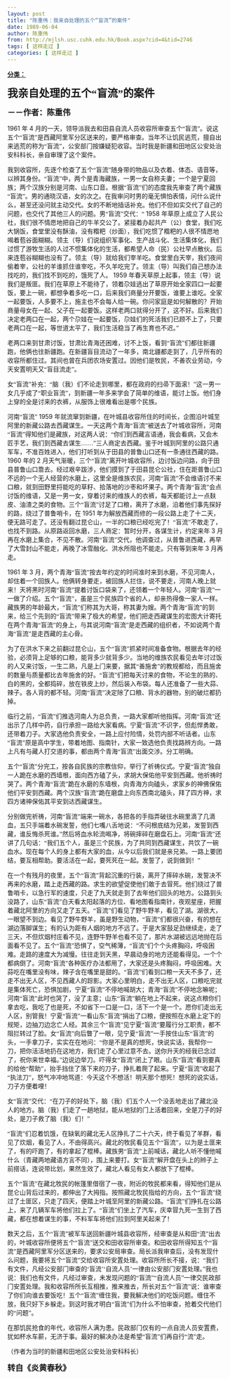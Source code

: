 ```yaml
---
layout: post
title: "陈重伟：我亲自处理的五个“盲流”的案件"
date: 1989-06-04
author: 陈重伟
from: http://mjlsh.usc.cuhk.edu.hk/Book.aspx?cid=4&tid=2746
tags: [ 这样走过 ]
categories: [ 这样走过 ]
---
```


<div style="margin: 15px 10px 10px 0px;">
 <div>
  <span id="ctl00_ContentPlaceHolder1_chapter1_SubjectLabel" style="font-weight:bold;text-decoration:underline;">
   分类：
  </span>
 </div>
 <!--[if gte mso 9]><xml>
 <o:OfficeDocumentSettings>
  <o:AllowPNG/>
 </o:OfficeDocumentSettings>
</xml><![endif]-->
 <!--[if gte mso 9]><xml>
 <w:WordDocument>
  <w:View>Normal</w:View>
  <w:Zoom>0</w:Zoom>
  <w:TrackMoves/>
  <w:TrackFormatting/>
  <w:PunctuationKerning/>
  <w:ValidateAgainstSchemas/>
  <w:SaveIfXMLInvalid>false</w:SaveIfXMLInvalid>
  <w:IgnoreMixedContent>false</w:IgnoreMixedContent>
  <w:AlwaysShowPlaceholderText>false</w:AlwaysShowPlaceholderText>
  <w:DoNotPromoteQF/>
  <w:LidThemeOther>EN-US</w:LidThemeOther>
  <w:LidThemeAsian>JA</w:LidThemeAsian>
  <w:LidThemeComplexScript>X-NONE</w:LidThemeComplexScript>
  <w:Compatibility>
   <w:BreakWrappedTables/>
   <w:SnapToGridInCell/>
   <w:WrapTextWithPunct/>
   <w:UseAsianBreakRules/>
   <w:DontGrowAutofit/>
   <w:SplitPgBreakAndParaMark/>
   <w:EnableOpenTypeKerning/>
   <w:DontFlipMirrorIndents/>
   <w:OverrideTableStyleHps/>
   <w:UseFELayout/>
  </w:Compatibility>
  <m:mathPr>
   <m:mathFont m:val="Cambria Math"/>
   <m:brkBin m:val="before"/>
   <m:brkBinSub m:val="&#45;-"/>
   <m:smallFrac m:val="off"/>
   <m:dispDef/>
   <m:lMargin m:val="0"/>
   <m:rMargin m:val="0"/>
   <m:defJc m:val="centerGroup"/>
   <m:wrapIndent m:val="1440"/>
   <m:intLim m:val="subSup"/>
   <m:naryLim m:val="undOvr"/>
  </m:mathPr></w:WordDocument>
</xml><![endif]-->
 <!--[if gte mso 9]><xml>
 <w:LatentStyles DefLockedState="false" DefUnhideWhenUsed="true"
  DefSemiHidden="true" DefQFormat="false" DefPriority="99"
  LatentStyleCount="276">
  <w:LsdException Locked="false" Priority="0" SemiHidden="false"
   UnhideWhenUsed="false" QFormat="true" Name="Normal"/>
  <w:LsdException Locked="false" Priority="9" SemiHidden="false"
   UnhideWhenUsed="false" QFormat="true" Name="heading 1"/>
  <w:LsdException Locked="false" Priority="9" QFormat="true" Name="heading 2"/>
  <w:LsdException Locked="false" Priority="9" QFormat="true" Name="heading 3"/>
  <w:LsdException Locked="false" Priority="9" QFormat="true" Name="heading 4"/>
  <w:LsdException Locked="false" Priority="9" QFormat="true" Name="heading 5"/>
  <w:LsdException Locked="false" Priority="9" QFormat="true" Name="heading 6"/>
  <w:LsdException Locked="false" Priority="9" QFormat="true" Name="heading 7"/>
  <w:LsdException Locked="false" Priority="9" QFormat="true" Name="heading 8"/>
  <w:LsdException Locked="false" Priority="9" QFormat="true" Name="heading 9"/>
  <w:LsdException Locked="false" Priority="39" Name="toc 1"/>
  <w:LsdException Locked="false" Priority="39" Name="toc 2"/>
  <w:LsdException Locked="false" Priority="39" Name="toc 3"/>
  <w:LsdException Locked="false" Priority="39" Name="toc 4"/>
  <w:LsdException Locked="false" Priority="39" Name="toc 5"/>
  <w:LsdException Locked="false" Priority="39" Name="toc 6"/>
  <w:LsdException Locked="false" Priority="39" Name="toc 7"/>
  <w:LsdException Locked="false" Priority="39" Name="toc 8"/>
  <w:LsdException Locked="false" Priority="39" Name="toc 9"/>
  <w:LsdException Locked="false" Priority="35" QFormat="true" Name="caption"/>
  <w:LsdException Locked="false" Priority="10" SemiHidden="false"
   UnhideWhenUsed="false" QFormat="true" Name="Title"/>
  <w:LsdException Locked="false" Priority="0" Name="Default Paragraph Font"/>
  <w:LsdException Locked="false" Priority="11" SemiHidden="false"
   UnhideWhenUsed="false" QFormat="true" Name="Subtitle"/>
  <w:LsdException Locked="false" Priority="22" SemiHidden="false"
   UnhideWhenUsed="false" QFormat="true" Name="Strong"/>
  <w:LsdException Locked="false" Priority="20" SemiHidden="false"
   UnhideWhenUsed="false" QFormat="true" Name="Emphasis"/>
  <w:LsdException Locked="false" Priority="59" SemiHidden="false"
   UnhideWhenUsed="false" Name="Table Grid"/>
  <w:LsdException Locked="false" UnhideWhenUsed="false" Name="Placeholder Text"/>
  <w:LsdException Locked="false" Priority="1" SemiHidden="false"
   UnhideWhenUsed="false" QFormat="true" Name="No Spacing"/>
  <w:LsdException Locked="false" Priority="60" SemiHidden="false"
   UnhideWhenUsed="false" Name="Light Shading"/>
  <w:LsdException Locked="false" Priority="61" SemiHidden="false"
   UnhideWhenUsed="false" Name="Light List"/>
  <w:LsdException Locked="false" Priority="62" SemiHidden="false"
   UnhideWhenUsed="false" Name="Light Grid"/>
  <w:LsdException Locked="false" Priority="63" SemiHidden="false"
   UnhideWhenUsed="false" Name="Medium Shading 1"/>
  <w:LsdException Locked="false" Priority="64" SemiHidden="false"
   UnhideWhenUsed="false" Name="Medium Shading 2"/>
  <w:LsdException Locked="false" Priority="65" SemiHidden="false"
   UnhideWhenUsed="false" Name="Medium List 1"/>
  <w:LsdException Locked="false" Priority="66" SemiHidden="false"
   UnhideWhenUsed="false" Name="Medium List 2"/>
  <w:LsdException Locked="false" Priority="67" SemiHidden="false"
   UnhideWhenUsed="false" Name="Medium Grid 1"/>
  <w:LsdException Locked="false" Priority="68" SemiHidden="false"
   UnhideWhenUsed="false" Name="Medium Grid 2"/>
  <w:LsdException Locked="false" Priority="69" SemiHidden="false"
   UnhideWhenUsed="false" Name="Medium Grid 3"/>
  <w:LsdException Locked="false" Priority="70" SemiHidden="false"
   UnhideWhenUsed="false" Name="Dark List"/>
  <w:LsdException Locked="false" Priority="71" SemiHidden="false"
   UnhideWhenUsed="false" Name="Colorful Shading"/>
  <w:LsdException Locked="false" Priority="72" SemiHidden="false"
   UnhideWhenUsed="false" Name="Colorful List"/>
  <w:LsdException Locked="false" Priority="73" SemiHidden="false"
   UnhideWhenUsed="false" Name="Colorful Grid"/>
  <w:LsdException Locked="false" Priority="60" SemiHidden="false"
   UnhideWhenUsed="false" Name="Light Shading Accent 1"/>
  <w:LsdException Locked="false" Priority="61" SemiHidden="false"
   UnhideWhenUsed="false" Name="Light List Accent 1"/>
  <w:LsdException Locked="false" Priority="62" SemiHidden="false"
   UnhideWhenUsed="false" Name="Light Grid Accent 1"/>
  <w:LsdException Locked="false" Priority="63" SemiHidden="false"
   UnhideWhenUsed="false" Name="Medium Shading 1 Accent 1"/>
  <w:LsdException Locked="false" Priority="64" SemiHidden="false"
   UnhideWhenUsed="false" Name="Medium Shading 2 Accent 1"/>
  <w:LsdException Locked="false" Priority="65" SemiHidden="false"
   UnhideWhenUsed="false" Name="Medium List 1 Accent 1"/>
  <w:LsdException Locked="false" UnhideWhenUsed="false" Name="Revision"/>
  <w:LsdException Locked="false" Priority="34" SemiHidden="false"
   UnhideWhenUsed="false" QFormat="true" Name="List Paragraph"/>
  <w:LsdException Locked="false" Priority="29" SemiHidden="false"
   UnhideWhenUsed="false" QFormat="true" Name="Quote"/>
  <w:LsdException Locked="false" Priority="30" SemiHidden="false"
   UnhideWhenUsed="false" QFormat="true" Name="Intense Quote"/>
  <w:LsdException Locked="false" Priority="66" SemiHidden="false"
   UnhideWhenUsed="false" Name="Medium List 2 Accent 1"/>
  <w:LsdException Locked="false" Priority="67" SemiHidden="false"
   UnhideWhenUsed="false" Name="Medium Grid 1 Accent 1"/>
  <w:LsdException Locked="false" Priority="68" SemiHidden="false"
   UnhideWhenUsed="false" Name="Medium Grid 2 Accent 1"/>
  <w:LsdException Locked="false" Priority="69" SemiHidden="false"
   UnhideWhenUsed="false" Name="Medium Grid 3 Accent 1"/>
  <w:LsdException Locked="false" Priority="70" SemiHidden="false"
   UnhideWhenUsed="false" Name="Dark List Accent 1"/>
  <w:LsdException Locked="false" Priority="71" SemiHidden="false"
   UnhideWhenUsed="false" Name="Colorful Shading Accent 1"/>
  <w:LsdException Locked="false" Priority="72" SemiHidden="false"
   UnhideWhenUsed="false" Name="Colorful List Accent 1"/>
  <w:LsdException Locked="false" Priority="73" SemiHidden="false"
   UnhideWhenUsed="false" Name="Colorful Grid Accent 1"/>
  <w:LsdException Locked="false" Priority="60" SemiHidden="false"
   UnhideWhenUsed="false" Name="Light Shading Accent 2"/>
  <w:LsdException Locked="false" Priority="61" SemiHidden="false"
   UnhideWhenUsed="false" Name="Light List Accent 2"/>
  <w:LsdException Locked="false" Priority="62" SemiHidden="false"
   UnhideWhenUsed="false" Name="Light Grid Accent 2"/>
  <w:LsdException Locked="false" Priority="63" SemiHidden="false"
   UnhideWhenUsed="false" Name="Medium Shading 1 Accent 2"/>
  <w:LsdException Locked="false" Priority="64" SemiHidden="false"
   UnhideWhenUsed="false" Name="Medium Shading 2 Accent 2"/>
  <w:LsdException Locked="false" Priority="65" SemiHidden="false"
   UnhideWhenUsed="false" Name="Medium List 1 Accent 2"/>
  <w:LsdException Locked="false" Priority="66" SemiHidden="false"
   UnhideWhenUsed="false" Name="Medium List 2 Accent 2"/>
  <w:LsdException Locked="false" Priority="67" SemiHidden="false"
   UnhideWhenUsed="false" Name="Medium Grid 1 Accent 2"/>
  <w:LsdException Locked="false" Priority="68" SemiHidden="false"
   UnhideWhenUsed="false" Name="Medium Grid 2 Accent 2"/>
  <w:LsdException Locked="false" Priority="69" SemiHidden="false"
   UnhideWhenUsed="false" Name="Medium Grid 3 Accent 2"/>
  <w:LsdException Locked="false" Priority="70" SemiHidden="false"
   UnhideWhenUsed="false" Name="Dark List Accent 2"/>
  <w:LsdException Locked="false" Priority="71" SemiHidden="false"
   UnhideWhenUsed="false" Name="Colorful Shading Accent 2"/>
  <w:LsdException Locked="false" Priority="72" SemiHidden="false"
   UnhideWhenUsed="false" Name="Colorful List Accent 2"/>
  <w:LsdException Locked="false" Priority="73" SemiHidden="false"
   UnhideWhenUsed="false" Name="Colorful Grid Accent 2"/>
  <w:LsdException Locked="false" Priority="60" SemiHidden="false"
   UnhideWhenUsed="false" Name="Light Shading Accent 3"/>
  <w:LsdException Locked="false" Priority="61" SemiHidden="false"
   UnhideWhenUsed="false" Name="Light List Accent 3"/>
  <w:LsdException Locked="false" Priority="62" SemiHidden="false"
   UnhideWhenUsed="false" Name="Light Grid Accent 3"/>
  <w:LsdException Locked="false" Priority="63" SemiHidden="false"
   UnhideWhenUsed="false" Name="Medium Shading 1 Accent 3"/>
  <w:LsdException Locked="false" Priority="64" SemiHidden="false"
   UnhideWhenUsed="false" Name="Medium Shading 2 Accent 3"/>
  <w:LsdException Locked="false" Priority="65" SemiHidden="false"
   UnhideWhenUsed="false" Name="Medium List 1 Accent 3"/>
  <w:LsdException Locked="false" Priority="66" SemiHidden="false"
   UnhideWhenUsed="false" Name="Medium List 2 Accent 3"/>
  <w:LsdException Locked="false" Priority="67" SemiHidden="false"
   UnhideWhenUsed="false" Name="Medium Grid 1 Accent 3"/>
  <w:LsdException Locked="false" Priority="68" SemiHidden="false"
   UnhideWhenUsed="false" Name="Medium Grid 2 Accent 3"/>
  <w:LsdException Locked="false" Priority="69" SemiHidden="false"
   UnhideWhenUsed="false" Name="Medium Grid 3 Accent 3"/>
  <w:LsdException Locked="false" Priority="70" SemiHidden="false"
   UnhideWhenUsed="false" Name="Dark List Accent 3"/>
  <w:LsdException Locked="false" Priority="71" SemiHidden="false"
   UnhideWhenUsed="false" Name="Colorful Shading Accent 3"/>
  <w:LsdException Locked="false" Priority="72" SemiHidden="false"
   UnhideWhenUsed="false" Name="Colorful List Accent 3"/>
  <w:LsdException Locked="false" Priority="73" SemiHidden="false"
   UnhideWhenUsed="false" Name="Colorful Grid Accent 3"/>
  <w:LsdException Locked="false" Priority="60" SemiHidden="false"
   UnhideWhenUsed="false" Name="Light Shading Accent 4"/>
  <w:LsdException Locked="false" Priority="61" SemiHidden="false"
   UnhideWhenUsed="false" Name="Light List Accent 4"/>
  <w:LsdException Locked="false" Priority="62" SemiHidden="false"
   UnhideWhenUsed="false" Name="Light Grid Accent 4"/>
  <w:LsdException Locked="false" Priority="63" SemiHidden="false"
   UnhideWhenUsed="false" Name="Medium Shading 1 Accent 4"/>
  <w:LsdException Locked="false" Priority="64" SemiHidden="false"
   UnhideWhenUsed="false" Name="Medium Shading 2 Accent 4"/>
  <w:LsdException Locked="false" Priority="65" SemiHidden="false"
   UnhideWhenUsed="false" Name="Medium List 1 Accent 4"/>
  <w:LsdException Locked="false" Priority="66" SemiHidden="false"
   UnhideWhenUsed="false" Name="Medium List 2 Accent 4"/>
  <w:LsdException Locked="false" Priority="67" SemiHidden="false"
   UnhideWhenUsed="false" Name="Medium Grid 1 Accent 4"/>
  <w:LsdException Locked="false" Priority="68" SemiHidden="false"
   UnhideWhenUsed="false" Name="Medium Grid 2 Accent 4"/>
  <w:LsdException Locked="false" Priority="69" SemiHidden="false"
   UnhideWhenUsed="false" Name="Medium Grid 3 Accent 4"/>
  <w:LsdException Locked="false" Priority="70" SemiHidden="false"
   UnhideWhenUsed="false" Name="Dark List Accent 4"/>
  <w:LsdException Locked="false" Priority="71" SemiHidden="false"
   UnhideWhenUsed="false" Name="Colorful Shading Accent 4"/>
  <w:LsdException Locked="false" Priority="72" SemiHidden="false"
   UnhideWhenUsed="false" Name="Colorful List Accent 4"/>
  <w:LsdException Locked="false" Priority="73" SemiHidden="false"
   UnhideWhenUsed="false" Name="Colorful Grid Accent 4"/>
  <w:LsdException Locked="false" Priority="60" SemiHidden="false"
   UnhideWhenUsed="false" Name="Light Shading Accent 5"/>
  <w:LsdException Locked="false" Priority="61" SemiHidden="false"
   UnhideWhenUsed="false" Name="Light List Accent 5"/>
  <w:LsdException Locked="false" Priority="62" SemiHidden="false"
   UnhideWhenUsed="false" Name="Light Grid Accent 5"/>
  <w:LsdException Locked="false" Priority="63" SemiHidden="false"
   UnhideWhenUsed="false" Name="Medium Shading 1 Accent 5"/>
  <w:LsdException Locked="false" Priority="64" SemiHidden="false"
   UnhideWhenUsed="false" Name="Medium Shading 2 Accent 5"/>
  <w:LsdException Locked="false" Priority="65" SemiHidden="false"
   UnhideWhenUsed="false" Name="Medium List 1 Accent 5"/>
  <w:LsdException Locked="false" Priority="66" SemiHidden="false"
   UnhideWhenUsed="false" Name="Medium List 2 Accent 5"/>
  <w:LsdException Locked="false" Priority="67" SemiHidden="false"
   UnhideWhenUsed="false" Name="Medium Grid 1 Accent 5"/>
  <w:LsdException Locked="false" Priority="68" SemiHidden="false"
   UnhideWhenUsed="false" Name="Medium Grid 2 Accent 5"/>
  <w:LsdException Locked="false" Priority="69" SemiHidden="false"
   UnhideWhenUsed="false" Name="Medium Grid 3 Accent 5"/>
  <w:LsdException Locked="false" Priority="70" SemiHidden="false"
   UnhideWhenUsed="false" Name="Dark List Accent 5"/>
  <w:LsdException Locked="false" Priority="71" SemiHidden="false"
   UnhideWhenUsed="false" Name="Colorful Shading Accent 5"/>
  <w:LsdException Locked="false" Priority="72" SemiHidden="false"
   UnhideWhenUsed="false" Name="Colorful List Accent 5"/>
  <w:LsdException Locked="false" Priority="73" SemiHidden="false"
   UnhideWhenUsed="false" Name="Colorful Grid Accent 5"/>
  <w:LsdException Locked="false" Priority="60" SemiHidden="false"
   UnhideWhenUsed="false" Name="Light Shading Accent 6"/>
  <w:LsdException Locked="false" Priority="61" SemiHidden="false"
   UnhideWhenUsed="false" Name="Light List Accent 6"/>
  <w:LsdException Locked="false" Priority="62" SemiHidden="false"
   UnhideWhenUsed="false" Name="Light Grid Accent 6"/>
  <w:LsdException Locked="false" Priority="63" SemiHidden="false"
   UnhideWhenUsed="false" Name="Medium Shading 1 Accent 6"/>
  <w:LsdException Locked="false" Priority="64" SemiHidden="false"
   UnhideWhenUsed="false" Name="Medium Shading 2 Accent 6"/>
  <w:LsdException Locked="false" Priority="65" SemiHidden="false"
   UnhideWhenUsed="false" Name="Medium List 1 Accent 6"/>
  <w:LsdException Locked="false" Priority="66" SemiHidden="false"
   UnhideWhenUsed="false" Name="Medium List 2 Accent 6"/>
  <w:LsdException Locked="false" Priority="67" SemiHidden="false"
   UnhideWhenUsed="false" Name="Medium Grid 1 Accent 6"/>
  <w:LsdException Locked="false" Priority="68" SemiHidden="false"
   UnhideWhenUsed="false" Name="Medium Grid 2 Accent 6"/>
  <w:LsdException Locked="false" Priority="69" SemiHidden="false"
   UnhideWhenUsed="false" Name="Medium Grid 3 Accent 6"/>
  <w:LsdException Locked="false" Priority="70" SemiHidden="false"
   UnhideWhenUsed="false" Name="Dark List Accent 6"/>
  <w:LsdException Locked="false" Priority="71" SemiHidden="false"
   UnhideWhenUsed="false" Name="Colorful Shading Accent 6"/>
  <w:LsdException Locked="false" Priority="72" SemiHidden="false"
   UnhideWhenUsed="false" Name="Colorful List Accent 6"/>
  <w:LsdException Locked="false" Priority="73" SemiHidden="false"
   UnhideWhenUsed="false" Name="Colorful Grid Accent 6"/>
  <w:LsdException Locked="false" Priority="19" SemiHidden="false"
   UnhideWhenUsed="false" QFormat="true" Name="Subtle Emphasis"/>
  <w:LsdException Locked="false" Priority="21" SemiHidden="false"
   UnhideWhenUsed="false" QFormat="true" Name="Intense Emphasis"/>
  <w:LsdException Locked="false" Priority="31" SemiHidden="false"
   UnhideWhenUsed="false" QFormat="true" Name="Subtle Reference"/>
  <w:LsdException Locked="false" Priority="32" SemiHidden="false"
   UnhideWhenUsed="false" QFormat="true" Name="Intense Reference"/>
  <w:LsdException Locked="false" Priority="33" SemiHidden="false"
   UnhideWhenUsed="false" QFormat="true" Name="Book Title"/>
  <w:LsdException Locked="false" Priority="37" Name="Bibliography"/>
  <w:LsdException Locked="false" Priority="39" QFormat="true" Name="TOC Heading"/>
 </w:LatentStyles>
</xml><![endif]-->
 <!--[if gte mso 10]>
<style>
 /* Style Definitions */
table.MsoNormalTable
	{mso-style-name:"Table Normal";
	mso-tstyle-rowband-size:0;
	mso-tstyle-colband-size:0;
	mso-style-noshow:yes;
	mso-style-priority:99;
	mso-style-parent:"";
	mso-padding-alt:0in 5.4pt 0in 5.4pt;
	mso-para-margin:0in;
	mso-para-margin-bottom:.0001pt;
	mso-pagination:widow-orphan;
	font-size:10.0pt;
	font-family:"Times New Roman";}
</style>
<![endif]-->
 <!--StartFragment-->
 <p class="MsoNormal">
  <o:p>
   <b>
    <font size="5">
    </font>
   </b>
  </o:p>
 </p>
 <p class="MsoNormal">
  <b>
   <font size="5">
    <span lang="ZH-CN" style='font-family:宋体;mso-ascii-font-family:
"Times New Roman"'>
     我亲自处理的五个“盲流”的案件
    </span>
    <o:p>
    </o:p>
   </font>
  </b>
 </p>
 <p class="MsoNormal">
  <b>
   <font size="4">
    <span lang="ZH-CN" style='font-family:宋体;mso-ascii-font-family:
"Times New Roman"'>
     －－作者：陈重伟
    </span>
    <o:p>
    </o:p>
   </font>
  </b>
 </p>
 <p class="MsoNormal">
  <o:p>
  </o:p>
 </p>
 <p class="MsoNormal">
  1961
  <span lang="ZH-CN" style='font-family:宋体;mso-ascii-font-family:
"Times New Roman"'>
   年
  </span>
  4
  <span lang="ZH-CN" style='font-family:宋体;mso-ascii-font-family:
"Times New Roman"'>
   月的一天，领导派我去和田县自流人员收容所审查五个“盲流”。说这五个“盲流”是西藏阿里军分区送来的，要严格审查。当年不让饥民逃荒，擅自出来逃荒的称为“盲流”，公安部门按嫌疑犯收容。当时我是新疆和田地区公安处治安科科长，亲自审理了这个案件。
  </span>
  <o:p>
  </o:p>
 </p>
 <p class="MsoNormal">
  <span lang="ZH-CN" style='font-family:宋体;mso-ascii-font-family:
"Times New Roman"'>
   我到收容所，先逐个检查了五个“盲流”随身带的物品以及衣着、体态、语音等，以辨其身份。“盲流”中，两个是青海藏族，一男一女自称夫妻；一个是宁夏回族；两个汉族分别是河南、山东口音。根据“盲流”们的态度我先审查了两个藏族“盲流”。男的通晓汉语，女的次之。在我审问时男的毫无惧怕表情，问什么说什么，甚至还没问就主动交代。女的不断地插话补充。他们不但如实交代了自己的问题，也交代了其他三人的问题。男“盲流”交代：“
  </span>
  1958
  <span lang="ZH-CN" style='font-family:宋体;mso-ascii-font-family:"Times New Roman"'>
   年草原上成立了人民公社，我们很不情愿地把自己的牛羊交公了。紧接着办起共产（公）食堂，我们吃大锅饭，食堂里没有酥油，没有糌粑（炒面），我们吃惯了糌粑的人很不情愿地喝着苞谷面糊糊。领主（导）们说组织军事化、生产战斗化、生活集体化，我们过惯了游牧生活的人过不惯集体化的生活，都希望人命（民）公社早点散伙。后来连苞谷糊糊也没有了。领主（导）就给我们宰羊吃。食堂里白天宰，我们夜间偷着宰，公社的羊谁抓住谁宰吃，不久羊吃完了。领主（导）叫我们自己想办法找吃的，我们找不到吃的，饿死了人。
  </span>
  1959
  <span lang="ZH-CN" style='font-family:宋体;mso-ascii-font-family:"Times New Roman"'>
   年春天草原上起事，领主（导）说我们是叛匪。我们在草原上不能待了，领着尕娃逃出了草原开始全家四口一起要饭，要上一碗，都想争着多吃一口，后来我们商量分开要饭，谁要上谁吃。全家一起要饭，人多要不上，施主也不会每人给一碗。你问家庭是如何解散的？开始商量母女在一起、父子在一起要饭。这样老两口就得分开了，这不好。后来我们决定老两口在一起，两个尕娃在一起要饭，尕娃们的死活我们已顾不上了，只要老两口在一起，等世道太平了，我们生活稳当了再生育也不迟。”
  </span>
  <o:p>
  </o:p>
 </p>
 <p class="MsoNormal">
  <span lang="ZH-CN" style='font-family:宋体;mso-ascii-font-family:
"Times New Roman"'>
   老两口来到甘肃讨饭，甘肃比青海还困难，讨不上饭，看到“盲流”们都往新疆跑，他俩也往新疆跑。在新疆盲目流动了一年多，南北疆都走到了，几乎所有的收容所都住过。其间也曾在兵团农场安置过。因他们是牧民，不善农业劳动，今天安置明天又“盲目流走”。
  </span>
  <o:p>
  </o:p>
 </p>
 <p class="MsoNormal">
  <span lang="ZH-CN" style='font-family:宋体;mso-ascii-font-family:
"Times New Roman"'>
   女“盲流”补充：“脑（我）们不论走到哪里，都在政府的扫帚下面滚！”这一男一女几乎成了“职业盲流”，到新疆一年多来学会了简单的维语，能讨上饭。他们身上穿的全是讨来的衣裤，从服饰上很难看出是哪个民族。
  </span>
  <o:p>
  </o:p>
 </p>
 <p class="MsoNormal">
  <span lang="ZH-CN" style='font-family:宋体;mso-ascii-font-family:
"Times New Roman"'>
   河南“盲流”
  </span>
  1959
  <span lang="ZH-CN" style='font-family:宋体;
mso-ascii-font-family:"Times New Roman"'>
   年就流窜到新疆，在叶城县收容所住的时间长，企图沿叶城至阿里的新藏公路去西藏谋生。一天这两个青海“盲流”被送去了叶城收容所，河南“盲流”得知他们是藏族，对这两人说：“你们到西藏言语通，我会看病，又会木匠手艺，我们到西藏去谋生……”三人商定去西藏。鉴于叶城到阿里的公路只通军车，不准百姓进入，他们打听到从于田县的普鲁山口还有一条通往西藏的路。
  </span>
  1960
  <span lang="ZH-CN" style='font-family:宋体;mso-ascii-font-family:"Times New Roman"'>
   年的
  </span>
  2
  <span lang="ZH-CN" style='font-family:宋体;mso-ascii-font-family:"Times New Roman"'>
   月天气渐暖，三个“盲流”离开叶城收容所，边讨饭边问路，向于田县普鲁山口靠去。经过艰辛跋涉，他们摸到了于田县昆仑公社，住在距普鲁山口不远的一个无人经营的水磨上，这里全是维族农民，河南“盲流”不会维语讨不来口粮，就到田野里捋能吃的草籽、拾落地的沙枣和坏果子。两个青海“盲流”会点讨饭的维语，又是一男一女，穿着讨来的维族人的衣裤，每天都能讨上一点麸皮、油渣之类的食物。三个“盲流”讨足了口粮，离开了水磨，沿着他们事先探好的路，绕过了普鲁哨卡，在
  </span>
  1951
  <span lang="ZH-CN" style='font-family:宋体;mso-ascii-font-family:"Times New Roman"'>
   年为解放西藏而修的一段公路上走了十二天，便无路可走了。还没有翻过昆仑山，一半的口粮已经吃完了！“盲流”不敢走了，也找不到路。从原路返回水磨，三人商定：暂时分开，各谋生计，约定来年
  </span>
  3
  <span lang="ZH-CN" style='font-family:宋体;mso-ascii-font-family:"Times New Roman"'>
   月再在水磨上集合，不见不散。河南“盲流”交代，他调查过，从普鲁进西藏，再早了大雪封山不能走，再晚了冰雪融化、洪水所阻也不能走。只有等到来年
  </span>
  3
  <span lang="ZH-CN" style='font-family:宋体;mso-ascii-font-family:"Times New Roman"'>
   月再走。
  </span>
  <o:p>
  </o:p>
 </p>
 <p class="MsoNormal">
  1961
  <span lang="ZH-CN" style='font-family:宋体;mso-ascii-font-family:
"Times New Roman"'>
   年
  </span>
  3
  <span lang="ZH-CN" style='font-family:宋体;mso-ascii-font-family:
"Times New Roman"'>
   月，两个青海“盲流”按去年约定的时间准时来到水磨，不见河南人，却住着一个回族人。他俩转身要走，被回族人拦住，说不要走，河南人晚上就来！天将黑时河南“盲流”提着讨饭口袋来了，还领着一个年轻人。河南“盲流”一一做了介绍。五个“盲流”，虽是三个民族四个省的人，却亲热得像一家人一样。藏族男的年龄最大，“盲流”们称其为大哥，称其妻为嫂。两个青海“盲流”的到来，给三个先到的“盲流”带来了极大的希望，他们把走西藏谋生的宏图大计寄托在两个青海“盲流”的身上，与其说河南“盲流”是走西藏的组织者，不如说两个青海“盲流”是走西藏的主心骨。
  </span>
  <o:p>
  </o:p>
 </p>
 <p class="MsoNormal">
  <span lang="ZH-CN" style='font-family:宋体;mso-ascii-font-family:
"Times New Roman"'>
   为了在洪水下来之前翻过昆仑山，五个“盲流”抓紧时间准备食物。根据去年的经验，必须背上足够的口粮，能背多少就背多少。当地的维族农民看见去年讨过饭的人又来讨饭，一生二熟，凡是上门来要，据其“善施舍”的教规都给，而且施舍的数量与质量都比去年施舍的好。“盲流”们把每天讨来的食物，不论生的熟的、白的黑的，全都捣碎，放在铁皮上炒，然后装入布袋。每人还准备了一些大蒜、辣子。各人背的都不轻。河南“盲流”决定除了口粮、背水的器物，别的破烂都扔掉。
  </span>
  <o:p>
  </o:p>
 </p>
 <p class="MsoNormal">
  <span lang="ZH-CN" style='font-family:宋体;mso-ascii-font-family:
"Times New Roman"'>
   临行之前，“盲流”们推选河南人为总负责，一路大家都听他指挥。河南“盲流”还出示了几样中药，自行承担一路给大家看病。宁夏“盲流”不识字，但彪悍勇敢，还带着刀子。大家选他负责安全，一路上应付险情，处罚内部不听话者。山东“盲流”原是高中学生，带着地图、指南针，大家一致选他负责找路辨方向。一路上凡有与藏人打交道的事，都由两个青海“盲流”出面交涉。分工明确。
  </span>
  <o:p>
  </o:p>
 </p>
 <p class="MsoNormal">
  <span lang="ZH-CN" style='font-family:宋体;mso-ascii-font-family:
"Times New Roman"'>
   五个“盲流”分完工，按各自民族的宗教信仰，举行了祈祷仪式。宁夏“盲流”独自一人跪在水磨的西墙根，面向西方磕了头，求胡大保佑他平安到西藏。他祈祷时哭了。两个青海“盲流”跪在水磨的东墙根，向青海方向磕头，求家乡的神佛保佑他们平安到西藏。两个汉族“盲流”跪在磨盘上向东西南北磕头，拜了四方神，求四方诸神保佑其平安到达西藏谋生。
  </span>
  <o:p>
  </o:p>
 </p>
 <p class="MsoNormal">
  <span lang="ZH-CN" style='font-family:宋体;mso-ascii-font-family:
"Times New Roman"'>
   分别做完祈祷，河南“盲流”端来一碗水，各把各的手指弄破往水碗里滴了几滴血，五只手端着水碗发誓，他们七嘴八舌地说：“不问根底结为兄弟，发誓到西藏，谁反悔杀死谁。”然后将血水轮流喝净，将碗摔碎在磨盘石上。河南“盲流”还讲了几句话：“我们五个人，虽是三个民族，为了共同到西藏谋生，共饮了一碗血水。现在每个人的身上都有大家的血，从今以后我们就是亲兄弟。一路上要团结，要互相帮助。要活活在一起，要死死在一起。发誓了，说到做到！”
  </span>
  <o:p>
  </o:p>
 </p>
 <p class="MsoNormal">
  <span lang="ZH-CN" style='font-family:宋体;mso-ascii-font-family:
"Times New Roman"'>
   在一个有残月的夜里，五个“盲流”背起沉重的行装，离开了摔碎水碗，发誓决不再来的水磨，踏上走西藏的路。求生的欲望促使他们敢于去冒死。他们绕过了普鲁哨卡，以急行军的速度，只走了九天就走到了去年他们回头的地方。公路到头没路了，山东“盲流”白天看太阳起落的方位、看地图看指南针，夜观星座，把握着藏北阿里的方向又走了五天。“盲流”们看见了野牛野羊，看见了湖。湖很大，一眼望不到边。看见了野牛野羊，虽是野生动物，“盲流”们都很兴奋，有的想在湖边落脚谋生；有的认为距有人烟的地方不远了。于是大家鼓足劲继续走，走了三天，不但炊烟村庄看不见，连野牛野羊也看不见了，那片水湖被远远地抛在后面看不见了。五个“盲流”恐惧了，空气稀薄，“盲流”们个个头疼胸闷，呼吸困难。走路的速度大为减慢。往往走到天黑，早晨动身的地方还能看得见。一个个都病倒了。河南“盲流”各种医疗办法都用了，大家还是头疼胸闷，呼吸困难。大蒜吃在嘴里没有味，辣子含在嘴里是甜的。“盲流”们看到口粮一天天不多了，还走不出无人区，不见西藏人的踪影。大家心里明白，走不出无人区，口粮吃完就是集体死亡，恐惧加剧，宁夏“盲流”不停地喊胡大；青海“盲流”不停地念嘛呢；河南“盲流”此时也哭了，没了主意；山东“盲流”躺在地上不起来，说这点粮你们拿去吃，我吃了也是死，不如省下一口是一口，活下一个是一个。愿你们走出无人区，别管我！宁夏“盲流”一看山东“盲流”捐出了口粮，便按照在水磨上定下的规矩，边抽刀边念亡人经。其余三个“盲流”见宁夏“盲流”要履行分工职责，都不阻拦转过了脸。女“盲流”向后瞥了一眼，见宁夏“盲流”一手按住山东“盲流”的头，一手拿刀子，实实在在地问：“你是不是真的想死，快说实话，我帮你一刀，把你活活地扔在这地方，我们走了心里过意不去。送你升天的经我已念过了，祝你来世幸福。”边说边举刀。吓得女“盲流”闭上了眼。山东“盲流”看到要真的给他“帮助”，抬手挡住了落下来的刀子，挣扎着爬了起来。宁夏“盲流”收起了“执法刀”，怒气冲冲地骂道：今天这个不想活！明天那个想死！想死的说实话，刀子方便着哩！
  </span>
  <o:p>
  </o:p>
 </p>
 <p class="MsoNormal">
  <span lang="ZH-CN" style='font-family:宋体;mso-ascii-font-family:
"Times New Roman"'>
   女“盲流”交代：“在刀子的好处下，脑（我）们五个人一个没丢地走出了藏北没人的地方。脑（我）们走了一趟地狱，能从地狱的门上活着回来，全是刀子的好处，是刀子救了脑（我）们！”
  </span>
  <o:p>
  </o:p>
 </p>
 <p class="MsoNormal">
  <span lang="ZH-CN" style='font-family:宋体;mso-ascii-font-family:
"Times New Roman"'>
   “盲流”们忍着饥饿，在缺氧的藏北无人区挣扎了二十六天，终于看见了羊群，看见了炊烟，看见了人，不由得高兴。藏北的牧民看见五个“盲流”，以为是土匪来了，有的吓跑了，有的拿起了棍棒。藏族男“盲流”上前喊话，藏北人听不懂他喊什么（青藏两地藏语方言不同），围上来要打。女“盲流”解开盘在头上的辫子上前搭话，连说带比划，果然生效了，藏北人看见有女人都放下了棍棒。
  </span>
  <o:p>
  </o:p>
 </p>
 <p class="MsoNormal">
  <span lang="ZH-CN" style='font-family:宋体;mso-ascii-font-family:
"Times New Roman"'>
   五个“盲流”在藏北牧民的帐篷里借宿了一夜，附近的牧民都来看，得知他们是从昆仑山背后过来的，都伸出了大拇指。按照藏北牧民指给的方向，五个“盲流”绕过了土匪区，只走了四天，便踏上叶城至阿里的新藏公路。“盲流”们挣扎在公路上，来了几辆军车将他们拉上了。“盲流”们坐上了汽车，庆幸冒九死一生到了西藏，都在想着谋生的事，不料军车将他们拉到阿里关起来了！
  </span>
  <o:p>
  </o:p>
 </p>
 <p class="MsoNormal">
  <span lang="ZH-CN" style='font-family:宋体;mso-ascii-font-family:
"Times New Roman"'>
   数天之后，五个“盲流”被军车送回新疆叶城县收容所，经审查是从和田“流”出去的，叶城收容所便将五个“盲流”送交和田收容所审查。和田收容所得知五个“盲流”是西藏阿里军分区送来的，要求公安局审查。局长派我审查后，没有发现什么问题，我要将五个“盲流”交给收容所安置处理。收容所所长不接，说：“我们有文件，凡经公安部门审查的‘盲流’‘自流人员’一律由公安部门安置处理。”我也说：我们也有文件，凡经过审查，未发现问题的“盲流”“自流人员”一律交民政部门安置处理。我和收容所所长互相推，推来推去，所长对五个“盲流”说：谁审查了你们向谁去要饭吃！五个“盲流”缠住我，要我解决他们的吃饭问题。缠住不放，我只好下乡躲走。到这时我才明白“盲流”们为什么不怕审查，抢着交代他们的“问题”。
  </span>
  <o:p>
  </o:p>
 </p>
 <p class="MsoNormal">
  <span lang="ZH-CN" style='font-family:宋体;mso-ascii-font-family:
"Times New Roman"'>
   在那饥民抢食的年代，收容所人满为患。民政部门仅有的一点自流人员安置费，犹如杯水车薪，无济于事。最好的解决办法是希望“盲流”们再自行“流”走。
  </span>
  <o:p>
  </o:p>
 </p>
 <p class="MsoNormal">
  <span lang="ZH-CN" style='font-family:宋体;mso-ascii-font-family:
"Times New Roman"'>
   （作者为当时的新疆和田地区公安处治安科科长）
  </span>
  <o:p>
  </o:p>
 </p>
 <p class="MsoNormal">
  <o:p>
   <b>
    <font size="4">
    </font>
   </b>
  </o:p>
 </p>
 <p class="MsoNormal">
  <span lang="ZH-CN" style='font-family:宋体;mso-ascii-font-family:
"Times New Roman"'>
   <b>
    <font size="4">
     转自《炎黄春秋》
    </font>
   </b>
  </span>
  <o:p>
  </o:p>
 </p>
 <!--EndFragment-->
</div>

